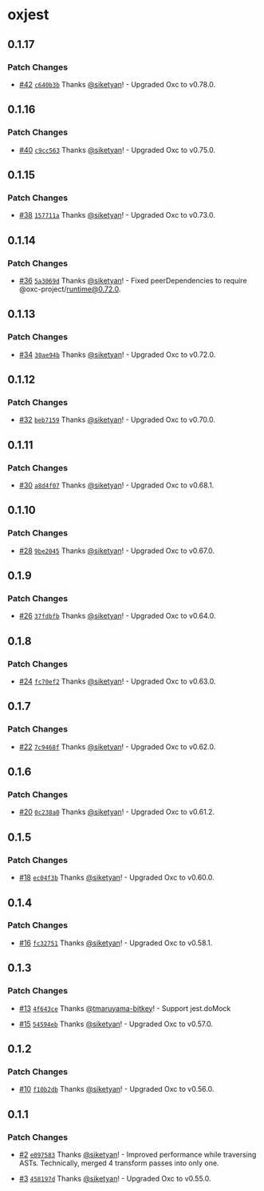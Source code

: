 # oxjest

## 0.1.17

### Patch Changes

- [#42](https://github.com/bitkey-oss/oxjest/pull/42) [`c640b3b`](https://github.com/bitkey-oss/oxjest/commit/c640b3b43927322aaf2ecee3facaf316b9aad629) Thanks [@siketyan](https://github.com/siketyan)! - Upgraded Oxc to v0.78.0.

## 0.1.16

### Patch Changes

- [#40](https://github.com/bitkey-oss/oxjest/pull/40) [`c9cc563`](https://github.com/bitkey-oss/oxjest/commit/c9cc5631adc99c3750365c50cf32ddc8bb8e0ffc) Thanks [@siketyan](https://github.com/siketyan)! - Upgraded Oxc to v0.75.0.

## 0.1.15

### Patch Changes

- [#38](https://github.com/bitkey-oss/oxjest/pull/38) [`157711a`](https://github.com/bitkey-oss/oxjest/commit/157711a00bb86edad522a7995562e53e6a8fd836) Thanks [@siketyan](https://github.com/siketyan)! - Upgraded Oxc to v0.73.0.

## 0.1.14

### Patch Changes

- [#36](https://github.com/bitkey-oss/oxjest/pull/36) [`5a3069d`](https://github.com/bitkey-oss/oxjest/commit/5a3069d16aa620af5ba4451264b854603926dfb6) Thanks [@siketyan](https://github.com/siketyan)! - Fixed peerDependencies to require @oxc-project/runtime@0.72.0.

## 0.1.13

### Patch Changes

- [#34](https://github.com/bitkey-oss/oxjest/pull/34) [`30ae94b`](https://github.com/bitkey-oss/oxjest/commit/30ae94b7778a9ea49c2afc52bc642e062ef67451) Thanks [@siketyan](https://github.com/siketyan)! - Upgraded Oxc to v0.72.0.

## 0.1.12

### Patch Changes

- [#32](https://github.com/bitkey-oss/oxjest/pull/32) [`beb7159`](https://github.com/bitkey-oss/oxjest/commit/beb715938d826b81960c53dd69721147d78e5307) Thanks [@siketyan](https://github.com/siketyan)! - Upgraded Oxc to v0.70.0.

## 0.1.11

### Patch Changes

- [#30](https://github.com/bitkey-oss/oxjest/pull/30) [`a8d4f07`](https://github.com/bitkey-oss/oxjest/commit/a8d4f075c623b403a3ba8a0506cc4cde870ad69b) Thanks [@siketyan](https://github.com/siketyan)! - Upgraded Oxc to v0.68.1.

## 0.1.10

### Patch Changes

- [#28](https://github.com/bitkey-oss/oxjest/pull/28) [`9be2045`](https://github.com/bitkey-oss/oxjest/commit/9be2045d247b6a3a7ba5047143e8247bfaffccfc) Thanks [@siketyan](https://github.com/siketyan)! - Upgraded Oxc to v0.67.0.

## 0.1.9

### Patch Changes

- [#26](https://github.com/bitkey-oss/oxjest/pull/26) [`37fdbfb`](https://github.com/bitkey-oss/oxjest/commit/37fdbfb1ecb71266c79d7aeb0f4cbee49664c73c) Thanks [@siketyan](https://github.com/siketyan)! - Upgraded Oxc to v0.64.0.

## 0.1.8

### Patch Changes

- [#24](https://github.com/bitkey-oss/oxjest/pull/24) [`fc70ef2`](https://github.com/bitkey-oss/oxjest/commit/fc70ef29019e72de53d2f6dae15c09ab4a9c475a) Thanks [@siketyan](https://github.com/siketyan)! - Upgraded Oxc to v0.63.0.

## 0.1.7

### Patch Changes

- [#22](https://github.com/bitkey-oss/oxjest/pull/22) [`7c9468f`](https://github.com/bitkey-oss/oxjest/commit/7c9468f4b88dc51435dae83e9c8badfb8cd3c771) Thanks [@siketyan](https://github.com/siketyan)! - Upgraded Oxc to v0.62.0.

## 0.1.6

### Patch Changes

- [#20](https://github.com/bitkey-oss/oxjest/pull/20) [`0c238a0`](https://github.com/bitkey-oss/oxjest/commit/0c238a0f78ccea73560cad1e2b4b22cca55009f7) Thanks [@siketyan](https://github.com/siketyan)! - Upgraded Oxc to v0.61.2.

## 0.1.5

### Patch Changes

- [#18](https://github.com/bitkey-oss/oxjest/pull/18) [`ec04f3b`](https://github.com/bitkey-oss/oxjest/commit/ec04f3b4af718567614829a878602656c47dfb2e) Thanks [@siketyan](https://github.com/siketyan)! - Upgraded Oxc to v0.60.0.

## 0.1.4

### Patch Changes

- [#16](https://github.com/bitkey-oss/oxjest/pull/16) [`fc32751`](https://github.com/bitkey-oss/oxjest/commit/fc32751cbb82dd4222397ecf281536cf328be037) Thanks [@siketyan](https://github.com/siketyan)! - Upgraded Oxc to v0.58.1.

## 0.1.3

### Patch Changes

- [#13](https://github.com/bitkey-oss/oxjest/pull/13) [`4f643ce`](https://github.com/bitkey-oss/oxjest/commit/4f643cea3dd99a02ee675ddf71dec4940530259c) Thanks [@tmaruyama-bitkey](https://github.com/tmaruyama-bitkey)! - Support jest.doMock

- [#15](https://github.com/bitkey-oss/oxjest/pull/15) [`54594eb`](https://github.com/bitkey-oss/oxjest/commit/54594ebe80e0be063db0997a8d1a5b3cec3435c6) Thanks [@siketyan](https://github.com/siketyan)! - Upgraded Oxc to v0.57.0.

## 0.1.2

### Patch Changes

- [#10](https://github.com/bitkey-oss/oxjest/pull/10) [`f10b2db`](https://github.com/bitkey-oss/oxjest/commit/f10b2dba21ae2c8073e7addf9651cb78a987621a) Thanks [@siketyan](https://github.com/siketyan)! - Upgraded Oxc to v0.56.0.

## 0.1.1

### Patch Changes

- [#2](https://github.com/bitkey-oss/oxjest/pull/2) [`e097583`](https://github.com/bitkey-oss/oxjest/commit/e09758333eddd5a05c3ae225910d0c644e785016) Thanks [@siketyan](https://github.com/siketyan)! - Improved performance while traversing ASTs. Technically, merged 4 transform passes into only one.

- [#3](https://github.com/bitkey-oss/oxjest/pull/3) [`458197d`](https://github.com/bitkey-oss/oxjest/commit/458197d07e17134e7df333f49a0588aea1e1f06b) Thanks [@siketyan](https://github.com/siketyan)! - Upgraded Oxc to v0.55.0.
